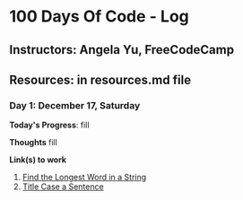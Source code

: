 # 100 Days Of Code - Log
## Instructors: Angela Yu, FreeCodeCamp
## Resources: in resources.md file

### Day 1: December 17, Saturday

**Today's Progress**: fill

**Thoughts** fill

**Link(s) to work**
1. [Find the Longest Word in a String](https://www.freecodecamp.com/challenges/find-the-longest-word-in-a-string)
2. [Title Case a Sentence](https://www.freecodecamp.com/challenges/title-case-a-sentence)
